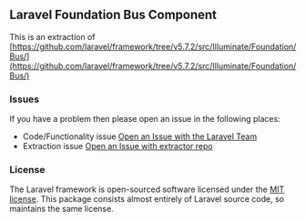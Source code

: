 ## Laravel Foundation Bus Component

This is an extraction of [https://github.com/laravel/framework/tree/v5.7.2/src/Illuminate/Foundation/Bus/](https://github.com/laravel/framework/tree/v5.7.2/src/Illuminate/Foundation/Bus/)


### Issues

If you have a problem then please open an issue in the following places:

* Code/Functionality issue [Open an Issue with the Laravel Team](https://github.com/laravel/framework/issues/new/choose)
* Extraction issue [Open an Issue with extractor repo](https://github.com/laravel-foundation/readme/issues/new)


### License

The Laravel framework is open-sourced software licensed under the [MIT license](http://opensource.org/licenses/MIT). This package consists almost entirely of Laravel source code, so maintains the same license.
